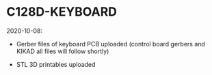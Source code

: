 # C128D-KEYBOARD

2020-10-08:
 * Gerber files of keyboard PCB uploaded 
  (control board gerbers and KIKAD all files will follow shortly)
 
 * STL 3D printables uploaded
